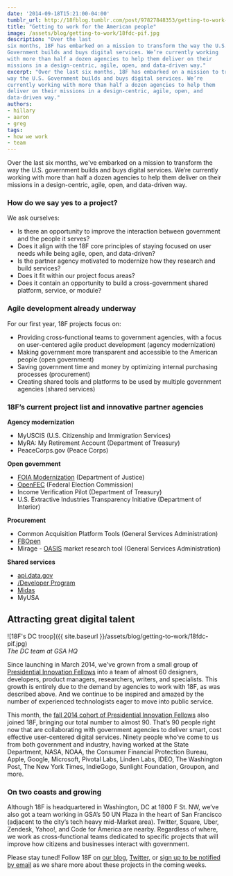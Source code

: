 ```yaml
---
date: '2014-09-18T15:21:00-04:00'
tumblr_url: http://18fblog.tumblr.com/post/97827848353/getting-to-work-for-the-american-people
title: "Getting to work for the American people"
image: /assets/blog/getting-to-work/18fdc-pif.jpg
description: "Over the last
six months, 18F has embarked on a mission to transform the way the U.S.
Government builds and buys digital services. We’re currently working
with more than half a dozen agencies to help them deliver on their
missions in a design-centric, agile, open, and data-driven way."
excerpt: "Over the last six months, 18F has embarked on a mission to transform the
way the U.S. Government builds and buys digital services. We’re
currently working with more than half a dozen agencies to help them
deliver on their missions in a design-centric, agile, open, and
data-driven way."
authors:
- hillary
- aaron
- greg
tags:
- how we work
- team
---
```


Over the last six months, we've embarked on a mission to transform the
way the U.S. government builds and buys digital services. We’re
currently working with more than half a dozen agencies to help them
deliver on their missions in a design-centric, agile, open, and
data-driven way.

### How do we say yes to a project?

We ask ourselves:

-   Is there an opportunity to improve the interaction between
    government and the people it serves?
-   Does it align with the 18F core principles of staying focused on
    user needs while being agile, open, and data-driven?
-   Is the partner agency motivated to modernize how they research and
    build services?
-   Does it fit within our project focus areas?
-   Does it contain an opportunity to build a cross-government shared
    platform, service, or module?

### Agile development already underway

For our first year, 18F projects focus on:

-   Providing cross-functional teams to government agencies, with a
    focus on user-centered agile product development (agency
    modernization)
-   Making government more transparent and accessible to the American
    people (open government)
-   Saving government time and money by optimizing internal purchasing
    processes (procurement)
-   Creating shared tools and platforms to be used by multiple
    government agencies (shared services)

### 18F’s current project list and innovative partner agencies

**Agency modernization**

-   MyUSCIS (U.S. Citizenship and Immigration Services)
-   MyRA: My Retirement Account (Department of Treasury)
-   PeaceCorps.gov (Peace Corps)

**Open government**

-   [FOIA
    Modernization](https://18f.gsa.gov/2014/09/04/a-new-look-at-the-freedom-of-information-act/)
    (Department of Justice)
-   [OpenFEC](https://18f.gsa.gov/2014/08/21/creating-an-open-fec/)
    (Federal Election Commission)
-   Income Verification Pilot (Department of Treasury)
-   U.S. Extractive Industries Transparency Initiative (Department of
    Interior)

**Procurement**

-   Common Acquisition Platform Tools (General Services Administration)
-   [FBOpen](http://fbopen.gsa.gov/)
-   Mirage - [OASIS](http://www.gsa.gov/oasis) market research tool
    (General Services Administration)

**Shared services**

-   [api.data.gov](http://api.data.gov/)
-   [/Developer
    Program](https://18f.gsa.gov/2014/05/29/announcing-the-developer-program-a-new-hub-for/)
-   [Midas](https://18f.gsa.gov/2014/07/16/midas-a-marketplace-for-innovation-in-government/)
-   MyUSA

Attracting great digital talent
-------------------------------

![18F's DC
troop]({{ site.baseurl }}/assets/blog/getting-to-work/18fdc-pif.jpg)\
*The DC team at GSA HQ*

Since launching in March 2014, we've grown from a small group of
[Presidential Innovation Fellows](https://wh.gov/innovationfellows) into
a team of almost 60 designers, developers, product managers,
researchers, writers, and specialists. This growth is entirely due to
the demand by agencies to work with 18F, as was described above. And we
continue to be inspired and amazed by the number of experienced
technologists eager to move into public service.

This month, the [fall 2014 cohort of Presidential Innovation
Fellows](https://www.whitehouse.gov/innovationfellows/meet-the-fellows#section-round-3)
also joined 18F, bringing our total number to almost 90. That’s 90
people right now that are collaborating with government agencies to
deliver smart, cost effective user-centered digital services. Ninety
people who’ve come to us from both government and industry, having
worked at the State Department, NASA, NOAA, the Consumer Financial
Protection Bureau, Apple, Google, Microsoft, Pivotal Labs, Linden Labs,
IDEO, The Washington Post, The New York Times, IndieGogo, Sunlight
Foundation, Groupon, and more.

### On two coasts and growing

Although 18F is headquartered in Washington, DC at 1800 F St. NW, we’ve
also got a team working in GSA’s 50 UN Plaza in the heart of San
Francisco (adjacent to the city’s tech heavy mid-Market area). Twitter,
Square, Uber, Zendesk, Yahoo!, and Code for America are nearby.
Regardless of where, we work as cross-functional teams dedicated to
specific projects that will improve how citizens and businesses interact
with government.

Please stay tuned! Follow 18F on [our blog](https://18f.gsa.gov),
[Twitter](https://twitter.com/18f), or [sign up to be notified by
email](https://18f.gsa.gov/#contact) as we share more about these
projects in the coming weeks.
